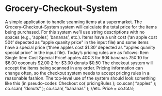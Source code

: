 ﻿# Grocery-Checkout-System

A simple application to handle scanning items at a supermarket.
The Grocery-Checkout-System system will calculate the total price for the items being purchased. For this system we’ll use string descriptions with no spaces (e.g., ‘apples’, ‘bananas’, etc.).
Items have a unit cost (‘an apple cost 50¢’ depected as "apple quanity price" in the input file) and some items have a special price (‘three apples cost 
$1.30’ depected as "apples quanity special price" in the input file). Today’s pricing rules are as follows:
Item Single Item Cost Special Price!
apples 40¢ 3 for 90¢
bananas 75¢ 10 for $6.00
coconuts $2.00 2 for $3.00
donuts $0.50
The checkout system will accept the items being scanned in any order.
Pricing information can change often, so the checkout system needs to accept pricing rules in a 
reasonable fashion.
The top-level use of the system should look something like this (in pseudo-code):
Checkout co( pricingRules );
co.scan( “apples” );
co.scan( “donuts” );
co.scan( “bananas” );
//etc.
Price = co.total;
